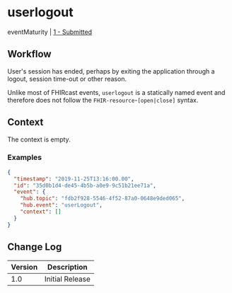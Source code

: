 # userlogout

eventMaturity | [1 - Submitted](../../specification/STU1/#event-maturity-model)

## Workflow

User's session has ended, perhaps by exiting the application through a logout, session time-out or other reason.

Unlike most of FHIRcast events, `userlogout` is a statically named event and therefore does not follow the `FHIR-resource`-`[open|close]` syntax.

## Context

The context is empty.

### Examples

<mark>

```json
{
  "timestamp": "2019-11-25T13:16:00.00",
  "id": "35d0b1d4-de45-4b5b-a0e9-9c51b21ee71a",
  "event": {
	"hub.topic": "fdb2f928-5546-4f52-87a0-0648e9ded065", 
	"hub.event": "userLogout", 
	"context": [] 
  }
}
```

</mark>

## Change Log

Version | Description
---- | ----
1.0 | Initial Release
